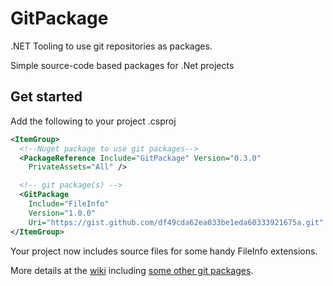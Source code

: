 # GitPackage
.NET Tooling to use git repositories as packages.

Simple source-code based packages for .Net projects

## Get started
Add the following to your project .csproj
```XML
<ItemGroup>
  <!--Nuget package to use git packages-->
  <PackageReference Include="GitPackage" Version="0.3.0"
    PrivateAssets="All" />

  <!-- git package(s) -->
  <GitPackage
    Include="FileInfo" 
    Version="1.0.0" 
    Uri="https://gist.github.com/df49cda62ea033be1eda60333921675a.git" />
</ItemGroup>
```
Your project now includes source files for some handy FileInfo extensions.

More details at the [wiki](https://github.com/Dkowald/GitPackage/wiki) 
including [some other git packages](https://github.com/Dkowald/GitPackage/wiki/50-MyGitPackages).
